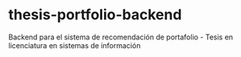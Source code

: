 # thesis-portfolio-backend
Backend para el sistema de recomendación de portafolio - Tesis en licenciatura en sistemas de información
